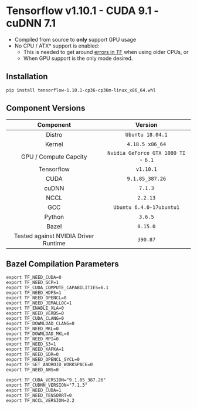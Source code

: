 Tensorflow v1.10.1 - CUDA 9.1 - cuDNN 7.1
=================

* Compiled from source to **only** support GPU usage
* No CPU / ATX\* support is enabled:
  * This is needed to get around [errors in TF](https://github.com/tensorflow/tensorflow/issues/19584) when using older CPUs, or
  * When GPU support is the only mode desired.

## Installation

`pip install tensorflow-1.10.1-cp36-cp36m-linux_x86_64.whl`

## Component Versions

| Component | Version |
| :-------------: | :-------------: |
| Distro   | `Ubuntu 18.04.1`   |
| Kernel   |  `4.18.5 x86_64`   |
| GPU / Compute Capcity     |  `Nvidia GeForce GTX 1080 TI` - `6.1`  |
| Tensorflow   |  `v1.10.1`   |
| CUDA   |  `9.1.85_387.26`   |
| cuDNN   |  `7.1.3`   |
| NCCL   |  `2.2.13`   |
| GCC   |  `Ubuntu 6.4.0-17ubuntu1`   |
| Python   |  `3.6.5`   |
| Bazel   |  `0.15.0`   |
| Tested against NVIDIA Driver Runtime   |  `390.87`   |

## Bazel Compilation Parameters

```
export TF_NEED_CUDA=0
export TF_NEED_GCP=1
export TF_CUDA_COMPUTE_CAPABILITIES=6.1
export TF_NEED_HDFS=1
export TF_NEED_OPENCL=0
export TF_NEED_JEMALLOC=1
export TF_ENABLE_XLA=0
export TF_NEED_VERBS=0
export TF_CUDA_CLANG=0
export TF_DOWNLOAD_CLANG=0
export TF_NEED_MKL=0
export TF_DOWNLOAD_MKL=0
export TF_NEED_MPI=0
export TF_NEED_S3=1
export TF_NEED_KAFKA=1
export TF_NEED_GDR=0
export TF_NEED_OPENCL_SYCL=0
export TF_SET_ANDROID_WORKSPACE=0
export TF_NEED_AWS=0

export TF_CUDA_VERSION="9.1.85_387.26"
export TF_CUDNN_VERSION="7.1.3"
export TF_NEED_CUDA=1
export TF_NEED_TENSORRT=0
export TF_NCCL_VERSION=2.2
```
